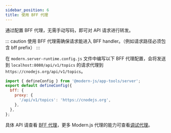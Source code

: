 ```yaml
---
sidebar_position: 6
title: 使用 BFF 代理
---
```


通过配置 BFF 代理，无需手动写码，即可对 API 请求进行转发。

::: caution
使用 BFF 代理需确保请求能进入 BFF handler。（例如请求路径必须包含 bff prefix）
:::

在 `modern.server-runtime.config.js` 文件中编写以下 BFF 代理配置，会将发送到 `localhost:8080/api/v1/topics` 的请求代理到 `https://cnodejs.org/api/v1/topics`。

```js title="modern.server-runtime.config.js"
import { defineConfig } from '@modern-js/app-tools/server';
export default defineConfig({
  bff: {
    proxy: {
      '/api/v1/topics': 'https://cnodejs.org',
    },
  },
};
```

具体 API 请查看 [BFF 代理](/docs/apis/app/config/bff/proxy)，更多 Modern.js 代理的能力可查看[调试代理](/docs/guides/usages/debug/proxy-and-mock)。
